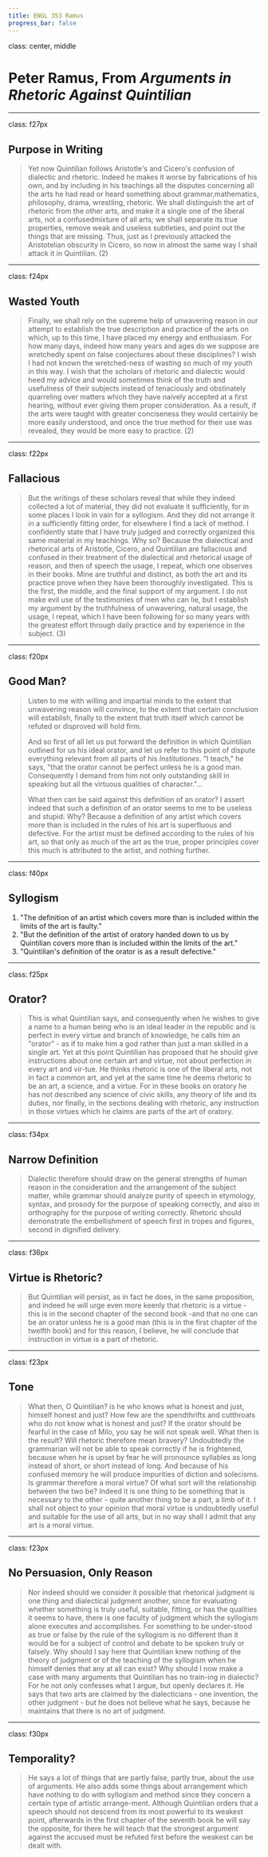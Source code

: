 ```yaml
---
title: ENGL 353 Ramus
progress_bar: false
---
```

class: center, middle

# Peter Ramus, From *Arguments in Rhetoric Against Quintilian*
---
class: f27px
## Purpose in Writing

> Yet now Quintilian follows Aristotle's and Cicero's confusion of dialectic and rhetoric. Indeed he makes it worse by fabrications of his own, and by including in his teachings all the disputes concerning all the arts he had read or heard something about  grammar,mathematics, philosophy, drama, wrestling, rhetoric.  We shall distinguish the art of rhetoric from the other arts, and make it a single one of the liberal arts, not a confusedmixture of all arts; we shall separate its true properties, remove weak and useless subtleties, and point out the things that are missing. Thus, just as I previously attacked the Aristotelian obscurity in Cicero, so now in almost the same way I shall attack it in Quintilian. (2)
---
class: f24px
## Wasted Youth

> Finally, we shall rely on the supreme help of unwavering reason in our attempt to establish the true description and practice of the arts on which, up to this time, I have placed my energy and enthusiasm.  For how many days, indeed how many years and ages do we suppose are wretchedly spent on false conjectures about these disciplines?  I wish I had not known the wretched-ness of wasting so much of my youth in this way. I wish that the scholars of rhetoric and dialectic would heed my advice and would sometimes think of the truth and usefulness of their subjects instead of tenaciously and obstinately quarreling over matters which they have naively accepted at a first hearing, without ever giving them proper consideration.  As a result, if the arts were taught with greater conciseness they would certainly be more easily understood, and once the true method for their use was revealed, they would be more easy to practice. (2)
---
class: f22px
## Fallacious

> But the writings of these scholars reveal that while they indeed collected a lot of material, they did not evaluate it sufficiently, for in some places I look in vain for a syllogism.  And they did not arrange it in a sufficiently fitting order, for elsewhere I find a lack of method.  I confidently state that I have truly judged and correctly organized this same material in my teachings.  Why so?  Because the dialectical and rhetorical arts of Aristotle, Cicero, and Quintilian are fallacious and confused in their treatment of the dialectical and rhetorical usage of reason, and then of speech  the usage, I repeat, which one observes in their books.  Mine are truthful and distinct, as both the art and its practice prove when they have been thoroughly investigated.  This is the first, the middle, and the final support of my argument.  I do not make evil use of the testimonies of men who can lie, but I establish my argument by the truthfulness of unwavering, natural usage, the usage, I repeat, which I have been following for so many years with the greatest effort through daily practice and by experience in the subject. (3)
---
class: f20px
## Good Man?

> Listen to me with willing and impartial minds to the extent that unwavering reason will convince, to the extent that certain conclusion will establish, finally to the extent that truth itself  which cannot be refuted or disproved  will hold firm.
>
> And so first of all let us put forward the definition in which Quintilian outlined for us his ideal orator, and let us refer to this point of dispute everything relevant from all parts of his *Institutiones*. "I teach," he says, "that the orator cannot be perfect unless he is a good man. Consequently I demand from him not only outstanding skill in speaking but all the virtuous qualities of character."...
>
> What then can be said against this definition of an orator? I assert indeed that such a definition of an orator seems to me to be useless and stupid: Why? Because a definition of any artist which covers more than is included in the rules of his art is superfluous and defective. For the artist must be defined according to the rules of his art, so that only as much of the art as the true, proper principles cover  this much is attributed to the artist, and nothing further.
---
class: f40px
## Syllogism

1. "The definition of an artist which covers more than is included within the limits of the art is faulty."
1. "But the definition of the artist of oratory handed down to us by Quintilian covers more than is included within the limits of the art."
1. "Quintilian's definition of the orator is as a result defective."
---
class: f25px
## Orator?

> This is what Quintilian says, and consequently when he wishes to give a name to a human being who is an ideal leader in the republic and is perfect in every virtue and branch of knowledge, he calls him an "orator" - as if to make him a god rather than just a man skilled in a single art.  Yet at this point Quintilian has proposed that he should give instructions about one certain art and virtue, not about perfection in every art and vir-tue.  He thinks rhetoric is one of the liberal arts, not in fact a common art, and yet at the same time he deems rhetoric to be an art, a science, and a virtue.  For in these books on oratory he has not described any science of civic skills, any theory of life and its duties, nor finally, in the sections dealing with rhetoric, any instruction in those virtues which he claims are parts of the art of oratory.
---
class: f34px
## Narrow Definition

> Dialectic therefore should draw on the general strengths of human reason in the consideration and the arrangement of the subject matter, while grammar should analyze purity of speech in etymology, syntax, and prosody for the purpose of speaking correctly, and also in orthography for the purpose of writing correctly.  Rhetoric should demonstrate the embellishment of speech first in tropes and figures, second in dignified delivery. 
---
class: f36px
## Virtue is Rhetoric?

> But Quintilian will persist, as in fact he does, in the same proposition, and indeed he will urge even more keenly that rhetoric is a virtue - this is in the second chapter of the second book -and that no one can be an orator unless he is a good man (this is in the first chapter of the twelfth book) and for this reason, I believe, he will conclude that instruction in virtue is a part of rhetoric.
---
class: f23px
## Tone

> What then, O Quintilian? is he who knows what is honest and just, himself honest and just?  How few are the spendthrifts and cutthroats who do not know what is honest and just?  If the orator should be fearful in the case of Milo, you say he will not speak well.  What then is the result?  Will rhetoric therefore mean bravery?  Undoubtedly the grammarian will not be able to speak correctly if he is frightened, because when he is upset by fear he will pronounce syllables as long instead of short, or short instead of long.  And because of his confused memory he will produce impurities of diction and solecisms.  Is grammar therefore a moral virtue?  Of what sort will the relationship between the two be?  Indeed it is one thing to be something that is necessary to the other - quite another thing to be a part, a limb of it.  I shall not object to your opinion that moral virtue is undoubtedly useful and suitable for the use of all arts, but in no way shall I admit that any art is a moral virtue.
---
class: f23px
## No Persuasion, Only Reason

> Nor indeed should we consider it possible that rhetorical judgment is one thing and dialectical judgment another, since for evaluating whether something is truly useful, suitable, fitting, or has the qualities it seems to have, there is one faculty of judgment which the syllogism alone executes and accomplishes.  For something to be under-stood as true or false by the rule of the syllogism is no different than it would be for a subject of control and debate to be spoken truly or falsely.  Why should I say here that Quintilian knew nothing of the theory of judgment or of the teaching of the syllogism when he himself denies that any at all can exist?  Why should I now make a case with many arguments that Quintilian has no train-ing in dialectic?  For he not only confesses what I argue, but openly declares it.  He says that two arts are claimed by the dialecticians - one invention, the other judgment - but he does not believe what he says, because he maintains that there is no art of judgment.
---
class: f30px
## Temporality?

> He says a lot of things that are partly false, partly true, about the use of arguments.  He also adds some things about arrangement which have nothing to do with syllogism and method since they concern a certain type of artistic arrange-ment.  Although Quintilian orders that a speech should not descend from its most powerful to its weakest point, afterwards in the first chapter of the seventh book he will say the opposite, for there he will teach that the strongest argument against the accused must be refuted first before the weakest can be dealt with.
